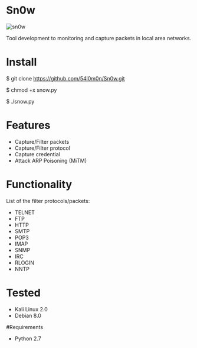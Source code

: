 # Sn0w

![sn0w](https://i.imgur.com/Z91AjNK.png)

Tool development to monitoring and capture packets in local area networks.

# Install

 $ git clone https://github.com/54l0m0n/Sn0w.git

 $ chmod +x snow.py

 $ ./snow.py

# Features
- Capture/Filter packets 
- Capture/Filter protocol 
- Capture credential
- Attack ARP Poisoning (MiTM)

# Functionality
List of the filter protocols/packets:
- TELNET
- FTP
- HTTP
- SMTP 
- POP3 
- IMAP
- SNMP 
- IRC
- RLOGIN
- NNTP

# Tested
- Kali Linux 2.0
- Debian 8.0

#Requirements
- Python 2.7
